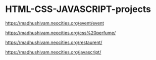 # HTML-CSS-JAVASCRIPT-projects

https://madhushivam.neocities.org/event/event

https://madhushivam.neocities.org/css%20perfume/

https://madhushivam.neocities.org/restaurent/

https://madhushivam.neocities.org/javascript/

